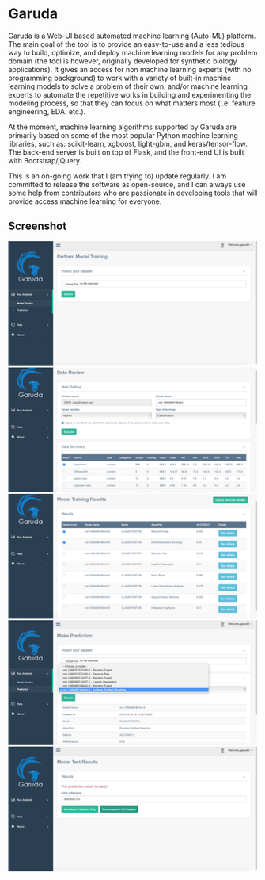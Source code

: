 # Garuda

Garuda is a Web-UI based automated machine learning (Auto-ML) platform. The main goal of the tool is to provide an easy-to-use and a less tedious way to build, optimize, and deploy machine learning models for any problem domain (the tool is however, originally developed for synthetic biology applications). It gives an access for non machine learning experts (with no programming background) to work with a variety of built-in machine learning models to solve a problem of their own, and/or machine learning experts to automate the repetitive works in building and experimenting the modeling process, so that they can focus on what matters most (i.e. feature engineering, EDA. etc.).

At the moment, machine learning algorithms supported by Garuda are primarily based on some of the most popular Python machine learning libraries, such as: scikit-learn, xgboost, light-gbm, and keras/tensor-flow. The back-end server is built on top of Flask, and the front-end UI is built with Bootstrap/jQuery.

This is an on-going work that I (am trying to) update regularly. I am committed to release the software as open-source, and I can always use some help from contributors who are passionate in developing tools that will provide access machine learning for everyone.

## Screenshot

![Model training page (home-page)](https://github.com/rmardian/garuda-flask/blob/master/screenshot/01.png)
![Data overview](https://github.com/rmardian/garuda-flask/blob/master/screenshot/02.png)
![Training results](https://github.com/rmardian/garuda-flask/blob/master/screenshot/03.png)
![Model prediction page](https://github.com/rmardian/garuda-flask/blob/master/screenshot/04.png)
![Prediction results](https://github.com/rmardian/garuda-flask/blob/master/screenshot/05.png)
